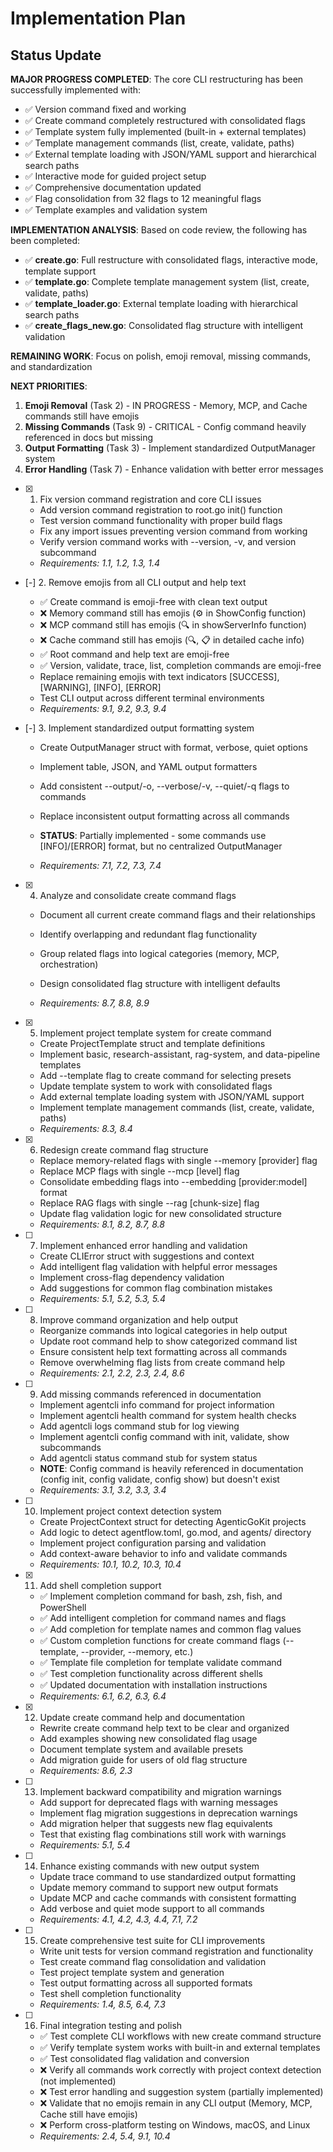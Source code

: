 # Implementation Plan

## Status Update

**MAJOR PROGRESS COMPLETED**: The core CLI restructuring has been successfully implemented with:
- ✅ Version command fixed and working
- ✅ Create command completely restructured with consolidated flags
- ✅ Template system fully implemented (built-in + external templates)
- ✅ Template management commands (list, create, validate, paths)
- ✅ External template loading with JSON/YAML support and hierarchical search paths
- ✅ Interactive mode for guided project setup
- ✅ Comprehensive documentation updated
- ✅ Flag consolidation from 32 flags to 12 meaningful flags
- ✅ Template examples and validation system

**IMPLEMENTATION ANALYSIS**: Based on code review, the following has been completed:
- ✅ **create.go**: Full restructure with consolidated flags, interactive mode, template support
- ✅ **template.go**: Complete template management system (list, create, validate, paths)
- ✅ **template_loader.go**: External template loading with hierarchical search paths
- ✅ **create_flags_new.go**: Consolidated flag structure with intelligent validation

**REMAINING WORK**: Focus on polish, emoji removal, missing commands, and standardization

**NEXT PRIORITIES**:
1. **Emoji Removal** (Task 2) - IN PROGRESS - Memory, MCP, and Cache commands still have emojis
2. **Missing Commands** (Task 9) - CRITICAL - Config command heavily referenced in docs but missing
3. **Output Formatting** (Task 3) - Implement standardized OutputManager system
4. **Error Handling** (Task 7) - Enhance validation with better error messages

- [x] 1. Fix version command registration and core CLI issues





  - Add version command registration to root.go init() function
  - Test version command functionality with proper build flags
  - Fix any import issues preventing version command from working
  - Verify version command works with --version, -v, and version subcommand
  - _Requirements: 1.1, 1.2, 1.3, 1.4_


- [-] 2. Remove emojis from all CLI output and help text

  - ✅ Create command is emoji-free with clean text output
  - ❌ Memory command still has emojis (⚙️ in ShowConfig function)
  - ❌ MCP command still has emojis (🔍 in showServerInfo function)  
  - ❌ Cache command still has emojis (🔍, 📋 in detailed cache info)
  - ✅ Root command and help text are emoji-free
  - ✅ Version, validate, trace, list, completion commands are emoji-free
  - Replace remaining emojis with text indicators [SUCCESS], [WARNING], [INFO], [ERROR]
  - Test CLI output across different terminal environments
  - _Requirements: 9.1, 9.2, 9.3, 9.4_

- [-] 3. Implement standardized output formatting system

  - Create OutputManager struct with format, verbose, quiet options


  - Implement table, JSON, and YAML output formatters
  - Add consistent --output/-o, --verbose/-v, --quiet/-q flags to commands
  - Replace inconsistent output formatting across all commands
  - **STATUS**: Partially implemented - some commands use [INFO]/[ERROR] format, but no centralized OutputManager
  - _Requirements: 7.1, 7.2, 7.3, 7.4_




- [x] 4. Analyze and consolidate create command flags

  - Document all current create command flags and their relationships
  - Identify overlapping and redundant flag functionality


  - Group related flags into logical categories (memory, MCP, orchestration)
  - Design consolidated flag structure with intelligent defaults
  - _Requirements: 8.7, 8.8, 8.9_

- [x] 5. Implement project template system for create command




  - Create ProjectTemplate struct and template definitions
  - Implement basic, research-assistant, rag-system, and data-pipeline templates
  - Add --template flag to create command for selecting presets
  - Update template system to work with consolidated flags
  - Add external template loading system with JSON/YAML support
  - Implement template management commands (list, create, validate, paths)
  - _Requirements: 8.3, 8.4_

- [x] 6. Redesign create command flag structure

  - Replace memory-related flags with single --memory [provider] flag
  - Replace MCP flags with single --mcp [level] flag  
  - Consolidate embedding flags into --embedding [provider:model] format
  - Replace RAG flags with single --rag [chunk-size] flag
  - Update flag validation logic for new consolidated structure
  - _Requirements: 8.1, 8.2, 8.7, 8.8_

- [ ] 7. Implement enhanced error handling and validation
  - Create CLIError struct with suggestions and context
  - Add intelligent flag validation with helpful error messages
  - Implement cross-flag dependency validation
  - Add suggestions for common flag combination mistakes
  - _Requirements: 5.1, 5.2, 5.3, 5.4_

- [ ] 8. Improve command organization and help output
  - Reorganize commands into logical categories in help output
  - Update root command help to show categorized command list
  - Ensure consistent help text formatting across all commands
  - Remove overwhelming flag lists from create command help
  - _Requirements: 2.1, 2.2, 2.3, 2.4, 8.6_

- [ ] 9. Add missing commands referenced in documentation
  - Implement agentcli info command for project information
  - Implement agentcli health command for system health checks
  - Add agentcli logs command stub for log viewing
  - Implement agentcli config command with init, validate, show subcommands
  - Add agentcli status command stub for system status
  - **NOTE**: Config command is heavily referenced in documentation (config init, config validate, config show) but doesn't exist
  - _Requirements: 3.1, 3.2, 3.3, 3.4_

- [ ] 10. Implement project context detection system
  - Create ProjectContext struct for detecting AgenticGoKit projects
  - Add logic to detect agentflow.toml, go.mod, and agents/ directory
  - Implement project configuration parsing and validation
  - Add context-aware behavior to info and validate commands
  - _Requirements: 10.1, 10.2, 10.3, 10.4_

- [x] 11. Add shell completion support

  - ✅ Implement completion command for bash, zsh, fish, and PowerShell
  - ✅ Add intelligent completion for command names and flags
  - ✅ Add completion for template names and common flag values
  - ✅ Custom completion functions for create command flags (--template, --provider, --memory, etc.)
  - ✅ Template file completion for template validate command
  - ✅ Test completion functionality across different shells
  - ✅ Updated documentation with installation instructions
  - _Requirements: 6.1, 6.2, 6.3, 6.4_

- [x] 12. Update create command help and documentation

  - Rewrite create command help text to be clear and organized
  - Add examples showing new consolidated flag usage
  - Document template system and available presets
  - Add migration guide for users of old flag structure
  - _Requirements: 8.6, 2.3_

- [ ] 13. Implement backward compatibility and migration warnings
  - Add support for deprecated flags with warning messages
  - Implement flag migration suggestions in deprecation warnings
  - Add migration helper that suggests new flag equivalents
  - Test that existing flag combinations still work with warnings
  - _Requirements: 5.1, 5.4_

- [ ] 14. Enhance existing commands with new output system
  - Update trace command to use standardized output formatting
  - Update memory command to support new output formats
  - Update MCP and cache commands with consistent formatting
  - Add verbose and quiet mode support to all commands
  - _Requirements: 4.1, 4.2, 4.3, 4.4, 7.1, 7.2_

- [ ] 15. Create comprehensive test suite for CLI improvements
  - Write unit tests for version command registration and functionality
  - Test create command flag consolidation and validation
  - Test project template system and generation
  - Test output formatting across all supported formats
  - Test shell completion functionality
  - _Requirements: 1.4, 8.5, 6.4, 7.3_

- [ ] 16. Final integration testing and polish
  - ✅ Test complete CLI workflows with new create command structure
  - ✅ Verify template system works with built-in and external templates
  - ✅ Test consolidated flag validation and conversion
  - ❌ Verify all commands work correctly with project context detection (not implemented)
  - ❌ Test error handling and suggestion system (partially implemented)
  - ❌ Validate that no emojis remain in any CLI output (Memory, MCP, Cache still have emojis)
  - ❌ Perform cross-platform testing on Windows, macOS, and Linux
  - _Requirements: 2.4, 5.4, 9.1, 10.4_